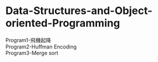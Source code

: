 # Data-Structures-and-Object-oriented-Programming
Program1-飛機起降  
Program2-Huffman Encoding  
Program3-Merge sort
